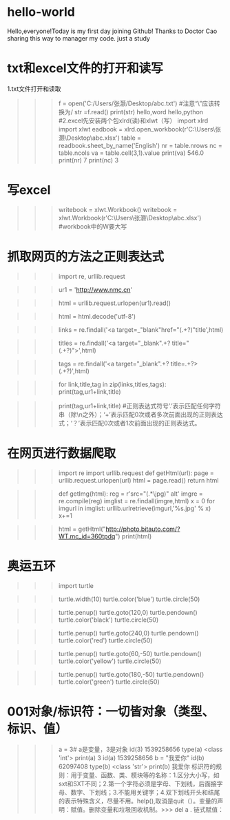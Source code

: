 # hello-world
Hello,everyone!Today is my first day joining Github!
Thanks to Doctor Cao sharing this way to manager my code.
just a study 
# txt和excel文件的打开和读写
 1.txt文件打开和读取
>>> f = open('C:/Users/张灏/Desktop/abc.txt') #注意“\”应该转换为/
>>> str =f.read()
>>> print(str)
>>>hello,word
>>> hello,python
 #2.excel先安装两个包xlrd(读)和xlwt（写）
>>> import xlrd
 >>>import xlwt
 >>>eadbook = xlrd.open_workbook(r'C:\Users\张灏\Desktop\abc.xlsx')
>>> table = readbook.sheet_by_name('English')
>>> nr = table.nrows
>>> nc = table.ncols
>>> va = table.cell(3,1).value
>>> print(va)
546.0
>>> print(nr)
7
>>> print(nc)
3
# 写excel
>>>writebook = xlwt.Workbook()
>>> writebook = xlwt.Workbook(r'C:\Users\张灏\Desktop\abc.xlsx') #workbook中的W要大写
# 抓取网页的方法之正则表达式
>>> import re, urllib.request
			
>>> ur1 = 'http://www.nmc.cn'
			
>>> html = urllib.request.urlopen(ur1).read()
			
>>> html = html.decode('utf-8')
			
>>> links = re.findall('<a target=_"blank"href="(.+?)"title',html)
			
>>> titles = re.findall('<a target="_blank".+? title="(.+?)">',html)
			
>>> tags = re.findall('<a target="_blank".+? title=.+?>(.+?)</a>',html)
			
>>> for link,title,tag in zip(links,titles,tags):
			print(tag,ur1+link,title)

			
>>> print(tag,ur1+link,title)
#正则表达式符号’.’表示匹配任何字符串（除\n之外）；‘+’表示匹配0次或者多次前面出现的正则表达式；‘？’表示匹配0次或者1次前面出现的正则表达式。
# 在网页进行数据爬取
>>>import re
>>> import urllib.request
>>> def getHtml(url):
	page = urllib.request.urlopen(url)
	html = page.read()
	return html

>>> def getImg(html):
	reg = r'src="(.*\jpg)" alt'
	imgre = re.compile(reg)
	imglist = re.findall(imgre,html)
	x = 0
	for imgurl in imglist:
		urllib.urlretrieve(imgurl,'%s.jpg' % x)
		x+=1

		
>>> html = getHtml("http://photo.bitauto.com/?WT.mc_id=360tpdq")
>>> print(html)
 # 奥运五环
>>>import turtle

>>>turtle.width(10)
>>>turtle.color('blue')
>>>turtle.circle(50)

>>>turtle.penup()
>>>turtle.goto(120,0)
>>>turtle.pendown()
>>>turtle.color('black')
>>>turtle.circle(50)

>>>turtle.penup()
>>>turtle.goto(240,0)
>>>turtle.pendown()
>>>turtle.color('red')
>>>turtle.circle(50)

>>>turtle.penup()
>>>turtle.goto(60,-50)
>>>turtle.pendown()
>>>turtle.color('yellow')
>>>turtle.circle(50)

>>>turtle.penup()
>>>turtle.goto(180,-50)
>>>turtle.pendown()
>>>turtle.color('green')
>>>turtle.circle(50)
# 001对象/标识符：一切皆对象（类型、标识、值）
>>> a = 3# a是变量，3是对象
>>> id(3)
1539258656
>>> type(a)
<class 'int'>
>>> print(a)
3
>>> id(a)
1539258656
>>> b = "我爱你"
>>> id(b)
62097408
>>> type(b)
<class 'str'>
>>> print(b)
我爱你
标识符的规则：用于变量、函数、类、模块等的名称：1.区分大小写，如sxt和SXT不同；2.第一个字符必须是字母、下划线，后面接字母、数字、下划线；3.不能用关键字；4.双下划线开头和结尾的表示特殊含义，尽量不用。help(),取消是quit（）。变量的声明：赋值。删除变量和垃圾回收机制。>>> del a .
链式赋值：
